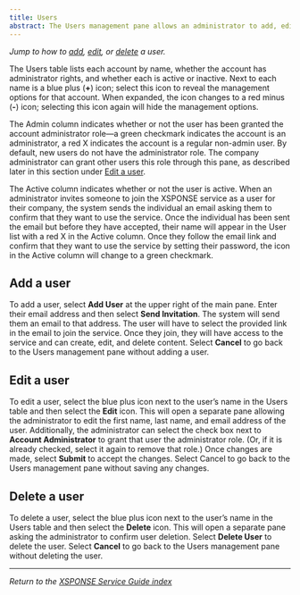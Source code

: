 ```yaml
---
title: Users
abstract: The Users management pane allows an administrator to add, edit, or delete a user. Selecting the Users link in the navigation pane will take you to the Users management pane. Only a user with the account administrator role—by default, your company administrator—can access the Users management pane. 
---
```

*Jump to how to [add](users-management.md#add-a-user), [edit](users-management.md#edit-a-user), or [delete](users-management.md#delete-a-user) a user.*

The Users table lists each account by name, whether the account has administrator rights, and whether each is active or inactive. Next to each name is a blue plus (**+**) icon; select this icon to reveal the management options for that account. When expanded, the icon changes to a red minus (**-**) icon; selecting this icon again will hide the management options.

The Admin column indicates whether or not the user has been granted the account administrator role—a green checkmark indicates the account is an administrator, a red X indicates the account is a regular non-admin user. By default, new users do not have the administrator role. The company administrator can grant other users this role through this pane, as described later in this section under [Edit a user](users-management.md#edit-a-user). 

The Active column indicates whether or not the user is active. When an administrator invites someone to join the XSPONSE service as a user for their company, the system sends the individual an email asking them to confirm that they want to use the service. Once the individual has been sent the email but before they have accepted, their name will appear in the User list with a red X in the Active column. Once they follow the email link and confirm that they want to use the service by setting their password, the icon in the Active column will change to a green checkmark.

## Add a user
To add a user, select **Add User** at the upper right of the main pane. Enter their email address and then select **Send Invitation**. The system will send them an email to that address. The user will have to select the provided link in the email to join the service. Once they join, they will have access to the service and can create, edit, and delete content. Select **Cancel** to go back to the Users management pane without adding a user.

## Edit a user
To edit a user, select the blue plus icon next to the user’s name in the Users table and then select the **Edit** icon. This will open a separate pane allowing the administrator to edit the first name, last name, and email address of the user. Additionally, the administrator can select the check box next to **Account Administrator** to grant that user the administrator role. (Or, if it is already checked, select it again to remove that role.) Once changes are made, select **Submit** to accept the changes. Select Cancel to go back to the Users management pane without saving any changes.

## Delete a user
To delete a user, select the blue plus icon next to the user’s name in the Users table and then select the **Delete** icon. This will open a separate pane asking the administrator to confirm user deletion. Select **Delete User** to delete the user. Select **Cancel** to go back to the Users management pane without deleting the user.

___
*Return to the [XSPONSE Service Guide index](index.md)*
